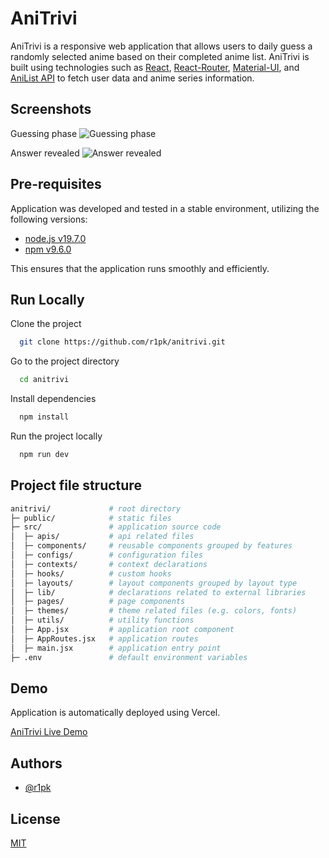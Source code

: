 # AniTrivi

AniTrivi is a responsive web application that allows users to daily guess a randomly selected anime based on their completed anime list. AniTrivi is built using technologies such as [React](https://reactjs.org/), [React-Router](https://reactrouter.com), [Material-UI](https://mui.com/), and [AniList API](https://anilist.gitbook.io/anilist-apiv2-docs/) to fetch user data and anime series information.

## Screenshots

Guessing phase
![Guessing phase](https://i.imgur.com/S0NOAKP.png)

Answer revealed
![Answer revealed](https://i.imgur.com/1hfvRZi.png)

## Pre-requisites

Application was developed and tested in a stable environment, utilizing the following versions:

- [node.js v19.7.0](https://nodejs.org/en/)
- [npm v9.6.0](https://nodejs.org/en/download/)

This ensures that the application runs smoothly and efficiently.

## Run Locally

Clone the project

```bash
  git clone https://github.com/r1pk/anitrivi.git
```

Go to the project directory

```bash
  cd anitrivi
```

Install dependencies

```bash
  npm install
```

Run the project locally

```bash
  npm run dev
```

## Project file structure

```bash
anitrivi/             # root directory
├─ public/            # static files
├─ src/               # application source code
│  ├─ apis/           # api related files
│  ├─ components/     # reusable components grouped by features
│  ├─ configs/        # configuration files
│  ├─ contexts/       # context declarations
│  ├─ hooks/          # custom hooks
│  ├─ layouts/        # layout components grouped by layout type
│  ├─ lib/            # declarations related to external libraries
│  ├─ pages/          # page components
│  ├─ themes/         # theme related files (e.g. colors, fonts)
│  ├─ utils/          # utility functions
│  ├─ App.jsx         # application root component
│  ├─ AppRoutes.jsx   # application routes
│  ├─ main.jsx        # application entry point
├─ .env               # default environment variables
```

## Demo

Application is automatically deployed using Vercel.

[AniTrivi Live Demo](https://anitrivi.vercel.app/)

## Authors

- [@r1pk](https://github.com/r1pk)

## License

[MIT](https://choosealicense.com/licenses/mit/)
